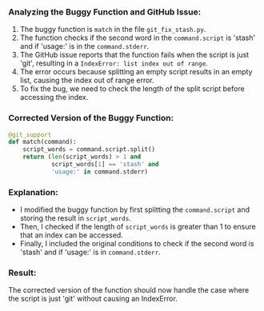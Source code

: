 ### Analyzing the Buggy Function and GitHub Issue:
1. The buggy function is `match` in the file `git_fix_stash.py`.
2. The function checks if the second word in the `command.script` is 'stash' and if 'usage:' is in the `command.stderr`.
3. The GitHub issue reports that the function fails when the script is just 'git', resulting in a `IndexError: list index out of range`.
4. The error occurs because splitting an empty script results in an empty list, causing the index out of range error.
5. To fix the bug, we need to check the length of the split script before accessing the index.


### Corrected Version of the Buggy Function:
```python
@git_support
def match(command):
    script_words = command.script.split()
    return (len(script_words) > 1 and
            script_words[1] == 'stash' and 
            'usage:' in command.stderr)
```

### Explanation:
- I modified the buggy function by first splitting the `command.script` and storing the result in `script_words`.
- Then, I checked if the length of `script_words` is greater than 1 to ensure that an index can be accessed.
- Finally, I included the original conditions to check if the second word is 'stash' and if 'usage:' is in `command.stderr`.

### Result:
The corrected version of the function should now handle the case where the script is just 'git' without causing an IndexError.